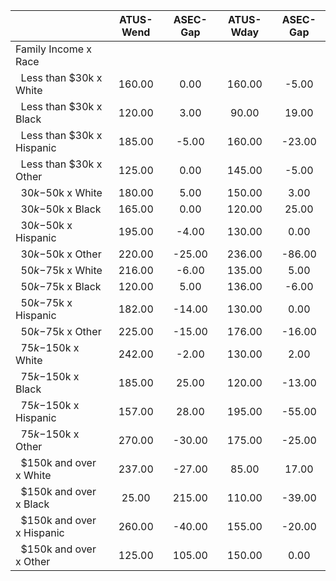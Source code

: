 
|                      |    ATUS-Wend |     ASEC-Gap |    ATUS-Wday |     ASEC-Gap |
| -------------------- | :----------: | :----------: | :----------: | :----------: |
| Family Income x Race |              |              |              |              |
| &nbsp;&nbsp;Less than $30k x White |       160.00 |         0.00 |       160.00 |        -5.00 |
| &nbsp;&nbsp;Less than $30k x Black |       120.00 |         3.00 |        90.00 |        19.00 |
| &nbsp;&nbsp;Less than $30k x Hispanic |       185.00 |        -5.00 |       160.00 |       -23.00 |
| &nbsp;&nbsp;Less than $30k x Other |       125.00 |         0.00 |       145.00 |        -5.00 |
| &nbsp;&nbsp;$30k-$50k x White |       180.00 |         5.00 |       150.00 |         3.00 |
| &nbsp;&nbsp;$30k-$50k x Black |       165.00 |         0.00 |       120.00 |        25.00 |
| &nbsp;&nbsp;$30k-$50k x Hispanic |       195.00 |        -4.00 |       130.00 |         0.00 |
| &nbsp;&nbsp;$30k-$50k x Other |       220.00 |       -25.00 |       236.00 |       -86.00 |
| &nbsp;&nbsp;$50k-$75k x White |       216.00 |        -6.00 |       135.00 |         5.00 |
| &nbsp;&nbsp;$50k-$75k x Black |       120.00 |         5.00 |       136.00 |        -6.00 |
| &nbsp;&nbsp;$50k-$75k x Hispanic |       182.00 |       -14.00 |       130.00 |         0.00 |
| &nbsp;&nbsp;$50k-$75k x Other |       225.00 |       -15.00 |       176.00 |       -16.00 |
| &nbsp;&nbsp;$75k-$150k x White |       242.00 |        -2.00 |       130.00 |         2.00 |
| &nbsp;&nbsp;$75k-$150k x Black |       185.00 |        25.00 |       120.00 |       -13.00 |
| &nbsp;&nbsp;$75k-$150k x Hispanic |       157.00 |        28.00 |       195.00 |       -55.00 |
| &nbsp;&nbsp;$75k-$150k x Other |       270.00 |       -30.00 |       175.00 |       -25.00 |
| &nbsp;&nbsp;$150k and over x White |       237.00 |       -27.00 |        85.00 |        17.00 |
| &nbsp;&nbsp;$150k and over x Black |        25.00 |       215.00 |       110.00 |       -39.00 |
| &nbsp;&nbsp;$150k and over x Hispanic |       260.00 |       -40.00 |       155.00 |       -20.00 |
| &nbsp;&nbsp;$150k and over x Other |       125.00 |       105.00 |       150.00 |         0.00 |


